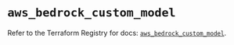 # `aws_bedrock_custom_model`

Refer to the Terraform Registry for docs: [`aws_bedrock_custom_model`](https://registry.terraform.io/providers/hashicorp/aws/6.7.0/docs/resources/bedrock_custom_model).
